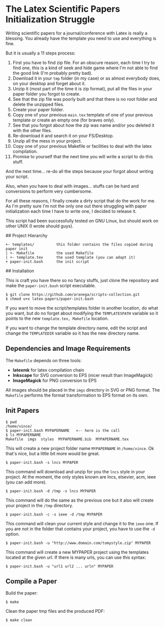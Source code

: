 # The Latex Scientific Papers Initialization Struggle

Writing scientific papers for a journal/conference with Latex is really a
blessing. You already have the template you need to use and everything is fine.

But it is usually a 11 steps process:

1. First you have to find zip file. For an obscure reason, each time I try
to find one, this is a kind of seek and hide game where I'm not able to find the
good link (I'm probably pretty bad).
1. Download it in your `tmp` folder (in my case) or as almost everybody
does, on your desktop and forget about it.
1. Unzip it (most part of the time it is zip format), put all the files in your
paper folder you forgot to create.
1. See that the zip file was poorly built and that there is no root folder and
delete the unzipped files.
1. Create your paper folder.
1. Copy one of your previous `main.tex` template of one of your previous template
or create an empty one (for braves only).
1. See that you forgot about how the zip was name and/or you deleted it with the
other files.
1. Re-download it and search it on your FS/Desktop.
1. Unzip all the mess in your project.
1. Copy one of your previous Makefile or facilities to deal with the latex
compilation.
1. Promise to yourself that the next time you will write a script to do this stuff.

And the next time... re-do all the steps because your forgot about writing your
script.

Also, when you have to deal with images... stuffs can be hard and conversions
to perform very cumbersome.

For all these reasons, I finally create a dirty script that do the work for me.
As I'm pretty sure I'm not the only one out there struggling with paper
initialization each time I have to write one, I decided to release it.

This script had been successfully tested on GNU Linux, but should work on other
UNIX (I wrote should guys).  

## Project Hierarchy

    +- templates/          this folder contains the files copied during paper init
    | +- Makefile          the used Makefile
    | +- template.tex      the used template (you can adapt it)
    + paper-init.bash      the init script


## Installation

This is craft you have there so no fancy stuffs, just clone the repository and
make the `paper-init.bash` script executable.

    $ git clone https://github.com/aranega/scripts-collection.git
    $ chmod u+x latex-papers/paper-init.bash

If you want to move the script/templates folder in another location, do what you
want, but do no forget about modifying the `TEMPLATESPATH` variable so it points
to the new `template.tex, Makefile` location.

If you want to change the template directory name, edit the script and change
the `TEMPLATEDIR` variable so it has the new directory name.


## Dependencies and Image Requirements

The `Makefile` depends on three tools:

* __latexmk__ for latex compilation chain
* __Inkscape__ for SVG conversion to EPS (nicer result than ImageMagick)
* __ImageMagick__ for PNG conversion to EPS

All images should be placed in the `imgs` directory in SVG or PNG format. The
`Makefile` performs the format transformation to EPS format on its own.


## Init Papers

    $ pwd
    /home/vince/
    $ paper-init.bash MYPAPERNAME   <-- here is the call
    $ ls MYPAPERNAME
    Makefile  imgs  styles  MYPAPERNAME.bib  MYPAPERNAME.tex

This will create a new project folder name `MYPAPERNAME` in `/home/vince`. Ok that's
nice, but a little bit more would be great.

    $ paper-init.bash -s lncs MYPAPER

This command will download and unzip for you the `lncs` style in your project. At
the moment, the only styles known are lncs, elsevier, acm, ieee (you can add more).

    $ paper-init.bash -d /tmp -s lncs MYPAPER

This command will do the same as the previous one but it also will create your
project in the `/tmp` directory.

    $ paper-init.bash -c -s ieee -d /tmp MYPAPER

This command will clean your current style and change it to the `ieee` one. If
you are not in the folder that contains your project, you have to use the `-d`
option.

    $ paper-init.bash -u "http://www.domain.com/tomystyle.zip" MYPAPER

This command will create a new MYPAPER project using the templates located at the
given url. If there is many urls, you can use this syntax:

    $ paper-init.bash -u "url1 url2 ... urln" MYPAPER

## Compile a Paper

Build the paper:

    $ make

Clean the paper tmp files and the produced PDF:

    $ make clean
